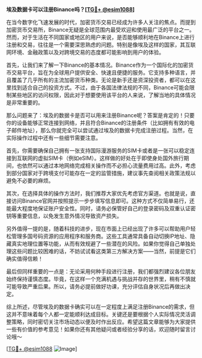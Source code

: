 **埃及数据卡可以注册Binance吗？[[TG💪+ @esim1088](https://t.me/s/esim1088)]**

在当今数字化飞速发展的时代，加密货币交易已经成为许多人关注的焦点。而提到加密货币交易所，Binance无疑是全球范围内最受欢迎和使用最广泛的平台之一。然而，对于生活在不同国家或地区的用户来说，是否能够顺利地在Binance上进行注册和交易，往往是一个需要深思熟虑的问题。特别是像埃及这样的国家，其互联网环境、金融政策以及对跨境交易的态度都可能影响到用户的体验。

首先，让我们来了解一下Binance的基本情况。Binance作为一个国际化的加密货币交易平台，旨在为全球用户提供安全、快速且便捷的服务。它支持多种语言，并且覆盖了几乎所有的主流加密货币种类。无论是新手还是资深投资者，都可以在这里找到适合自己的投资方式。不过，由于各国法律法规的不同，Binance可能会限制某些地区的访问权限，因此对于想要使用该平台的人来说，了解当地的具体情况是非常重要的。

那么问题来了：埃及的数据卡是否可以用来注册Binance呢？答案是肯定的！只要你的设备能够正常连接到网络，并且符合Binance的注册条件（比如拥有有效的电子邮件地址），那么你就完全可以尝试通过埃及的数据卡完成注册过程。当然，在实际操作过程中还有一些细节需要注意。

首先，你需要确保自己拥有一张支持国际漫游服务的SIM卡或者是一张可以稳定连接到互联网的虚拟SIM卡（例如eSIM）。这样做的好处在于即使身处国外旅行期间，也依然可以通过本地网络完成相关操作而不必担心流量费用过高。此外，考虑到部分国家对于跨境支付可能存在一定的监管措施，建议事先查阅相关政策法规以避免不必要的麻烦。

其次，在选择具体的操作方法时，我们推荐大家优先考虑官方渠道。也就是说，直接访问Binance官网并按照提示一步步填写信息即可。这种方式不仅简单易行，还能最大程度地保证账户安全性。同时，请务必保管好自己的登录密码及双重认证密钥等重要信息，以免发生意外情况导致资产损失。

另外值得一提的是，随着科技的进步，现在市面上已经出现了许多可以帮助用户轻松管理多国号码资源的应用程序和服务商。这些工具通常具备自动切换IP地址、隐藏真实地理位置等功能，从而有效规避了一些潜在的风险。如果你觉得自己单独处理这些问题比较困难的话，不妨试试看这类第三方解决方案——当然，前提是它们确实值得信赖！

最后但同样重要的一点是：无论采用何种手段进行注册，我们都强烈建议各位朋友始终保持谨慎态度。毕竟，在这样一个充满机遇与挑战并存的世界里，稍有不慎就可能导致严重后果。所以，请务必提前做好功课，充分评估自身状况后再做出决定。

综上所述，尽管埃及的数据卡确实可以在一定程度上满足注册Binance的需求，但这并不意味着每个人都一定能顺利达成目标。关键还是要根据个人实际情况灵活调整策略，同时密切关注市场动态以便及时作出反应。希望这篇文章能够为大家提供一些有价值的参考意见！如果你还有其他疑问或者经验分享的话，欢迎随时留言讨论哦～

[[TG💪+ @esim1088](https://t.me/s/esim1088) ![Image](https://i.postimg.cc/4NQfJmqS/Snipaste-2025-05-13-00-14-12.png)]